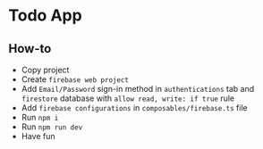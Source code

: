 # Todo App

## How-to

- Copy project
- Create `firebase web project`
- Add `Email/Password` sign-in method in `authentications` tab and `firestore` database with `allow read, write: if true` rule
- Add `firebase configurations` in `composables/firebase.ts` file
- Run `npm i`
- Run `npm run dev`
- Have fun
